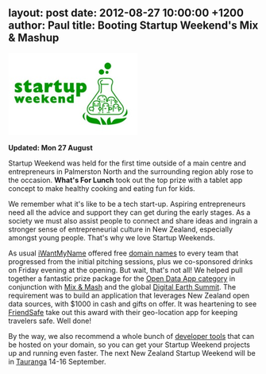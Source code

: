 layout: post
date: 2012-08-27 10:00:00 +1200
author: Paul
title: Booting Startup Weekend's Mix & Mashup
----

![sw65.jpg](/media/2012-08-27-sw65.jpg)

**Updated: Mon 27 August**

Startup Weekend was held for the first time outside of a main centre and entrepreneurs in Palmerston North and the surrounding region ably rose to the occasion. **What's For Lunch** took out the top prize with a tablet app concept to make healthy cooking and eating fun for kids.

We remember what it's like to be a tech start-up. Aspiring entrepreneurs need all the advice and support they can get during the early stages. As a society we must also assist people to connect and share ideas and ingrain a stronger sense of entrepreneurial culture in New Zealand, especially amongst young people. That's why we love Startup Weekends.

As usual [iWantMyName](https://iwantmyname.co.nz/) offered free [domain names](https://iwantmyname.co.nz/domains) to every team that progressed from the initial pitching sessions, plus we co-sponsored drinks on Friday evening at the opening. But wait, that's not all! We helped pull together a fantastic prize package for the [Open Data App category](http://wellington.startupweekend.org/2012/06/27/digital-earth-offers-open-data-app-opp/) in conjunction with [Mix & Mash](http://www.mixandmash.org.nz/competitions) and the global [Digital Earth Summit](http://digitalearth12.org.nz/). The requirement was to build an application that leverages New Zealand open data sources, with $1000 in cash and gifts on offer. It was heartening to see [FriendSafe](http://archived.link/http://friendsafe.co.nz/) take out this award with their geo-location app for keeping travelers safe. Well done!

By the way, we also recommend a whole bunch of [developer tools](https://iwantmyname.co.nz/services/developer/) that can be hosted on your domain, so you can get your Startup Weekend projects up and running even faster. The next New Zealand Startup Weekend will be in [Tauranga](http://tauranga.startupweekend.org/) 14-16 September.
